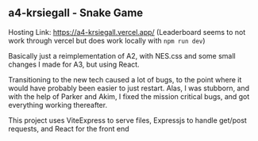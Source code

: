 ## a4-krsiegall - Snake Game

Hosting Link: https://a4-krsiegall.vercel.app/
(Leaderboard seems to not work through vercel but does work locally with `npm run dev`)

Basically just a reimplementation of A2, with NES.css and some small changes I made for A3, but using React.

Transitioning to the new tech caused a lot of bugs, to the point where it would have probably been easier to just restart. Alas, I was stubborn, and with the help of Parker and Akim, I fixed the mission critical bugs, and got everything working thereafter. 

This project uses ViteExpress to serve files, Expressjs to handle get/post requests, and React for the front end